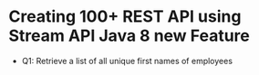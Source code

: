 # Creating 100+ REST API using Stream API Java 8 new Feature
- Q1: Retrieve a list of all unique first names of employees
